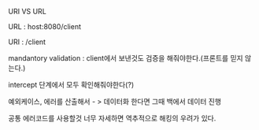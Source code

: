 URI VS URL

URL : host:8080/client

URI : /client

mandantory validation : client에서 보낸것도 검증을 해줘야한다.(프론트를 믿지 않는다.)

intercept 단계에서 모두 확인해줘야한다(?) 

예외케이스, 에러를 산출해서 - > 데이터화 한다면 그때 백에서 데이터 진행

공통 에러코드를 사용할것 너무 자세하면 역추적으로 해킹의 우려가 있다.


